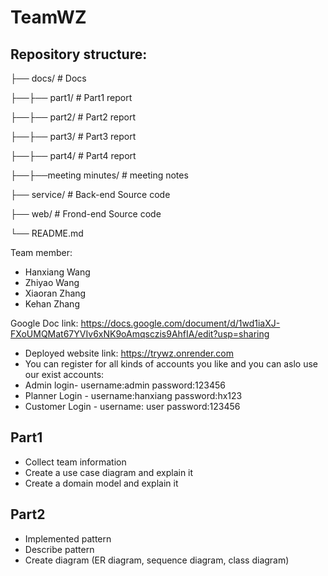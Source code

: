 # TeamWZ
## Repository structure:
├── docs/        # Docs

├──├── part1/    # Part1 report

├──├── part2/    # Part2 report

├──├── part3/    # Part3 report

├──├── part4/    # Part4 report

├──├──meeting minutes/    # meeting notes

├── service/       # Back-end Source code

├── web/       # Frond-end Source code

└── README.md

Team member:
* Hanxiang Wang
* Zhiyao Wang
* Xiaoran Zhang
* Kehan Zhang

Google Doc link: https://docs.google.com/document/d/1wd1iaXJ-FXoUMQMat67YVIv6xNK9oAmqsczis9AhfIA/edit?usp=sharing

* Deployed website link: https://trywz.onrender.com
* You can register for all kinds of accounts you like and you can aslo use our exist accounts:
* Admin login- username:admin password:123456
* Planner Login - username:hanxiang password:hx123
* Customer Login - username: user password:123456


## Part1
*  Collect team information
*  Create a use case diagram and explain it
*  Create a domain model and explain it

## Part2
*  Implemented pattern
*  Describe pattern
*  Create diagram (ER diagram, sequence diagram, class diagram)




